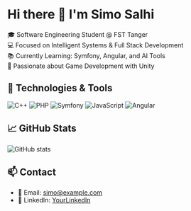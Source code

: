 # Hi there 👋 I'm Simo Salhi

🎓 Software Engineering Student @ FST Tanger  
💻 Focused on Intelligent Systems & Full Stack Development  
📚 Currently Learning: Symfony, Angular, and AI Tools  
🚀 Passionate about Game Development with Unity

## 🧰 Technologies & Tools
![C++](https://img.shields.io/badge/-C++-00599C?logo=c%2B%2B&logoColor=white)
![PHP](https://img.shields.io/badge/-PHP-777BB4?logo=php&logoColor=white)
![Symfony](https://img.shields.io/badge/-Symfony-000000?logo=symfony&logoColor=white)
![JavaScript](https://img.shields.io/badge/-JavaScript-F7DF1E?logo=javascript&logoColor=black)
![Angular](https://img.shields.io/badge/-Angular-DD0031?logo=angular&logoColor=white)

## 📈 GitHub Stats
![GitHub stats](https://github-readme-stats.vercel.app/api?username=SimoSalhi&show_icons=true&theme=radical)

## 📫 Contact
- 💌 Email: simo@example.com
- 🔗 LinkedIn: [YourLinkedIn](https://linkedin.com/in/yourprofile)
